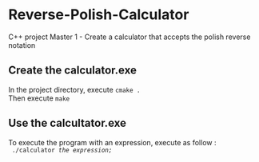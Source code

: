 # Reverse-Polish-Calculator
C++ project Master 1 - Create a calculator that accepts the polish reverse notation

## Create the calculator.exe
In the project directory, execute `cmake .`  
Then execute `make`  

## Use the calcultator.exe
To execute the program with an expression, execute as follow :  
<code> ./calculator *the expression;* </code>  
